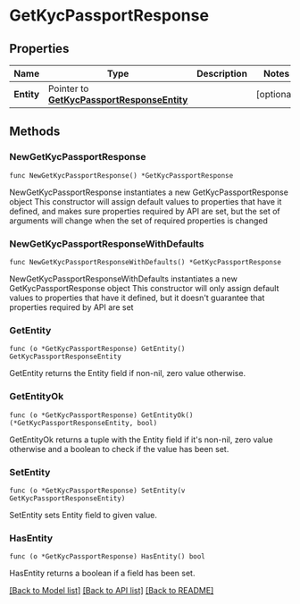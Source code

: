 # GetKycPassportResponse

## Properties

Name | Type | Description | Notes
------------ | ------------- | ------------- | -------------
**Entity** | Pointer to [**GetKycPassportResponseEntity**](GetKycPassportResponseEntity.md) |  | [optional] 

## Methods

### NewGetKycPassportResponse

`func NewGetKycPassportResponse() *GetKycPassportResponse`

NewGetKycPassportResponse instantiates a new GetKycPassportResponse object
This constructor will assign default values to properties that have it defined,
and makes sure properties required by API are set, but the set of arguments
will change when the set of required properties is changed

### NewGetKycPassportResponseWithDefaults

`func NewGetKycPassportResponseWithDefaults() *GetKycPassportResponse`

NewGetKycPassportResponseWithDefaults instantiates a new GetKycPassportResponse object
This constructor will only assign default values to properties that have it defined,
but it doesn't guarantee that properties required by API are set

### GetEntity

`func (o *GetKycPassportResponse) GetEntity() GetKycPassportResponseEntity`

GetEntity returns the Entity field if non-nil, zero value otherwise.

### GetEntityOk

`func (o *GetKycPassportResponse) GetEntityOk() (*GetKycPassportResponseEntity, bool)`

GetEntityOk returns a tuple with the Entity field if it's non-nil, zero value otherwise
and a boolean to check if the value has been set.

### SetEntity

`func (o *GetKycPassportResponse) SetEntity(v GetKycPassportResponseEntity)`

SetEntity sets Entity field to given value.

### HasEntity

`func (o *GetKycPassportResponse) HasEntity() bool`

HasEntity returns a boolean if a field has been set.


[[Back to Model list]](../README.md#documentation-for-models) [[Back to API list]](../README.md#documentation-for-api-endpoints) [[Back to README]](../README.md)


